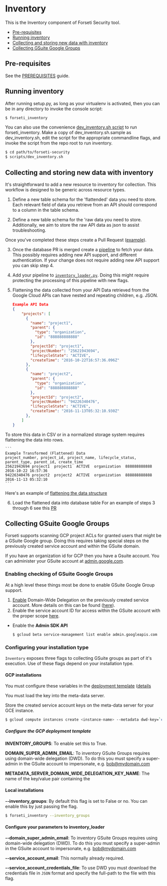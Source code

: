 # Inventory
This is the Inventory component of Forseti Security tool.
  * [Pre-requisites](#pre-requisites)
  * [Running inventory](#running-inventory)
  * [Collecting and storing new data with inventory](#collecting-and-storing-new-data-with-inventory)
  * [Collecting GSuite Google Groups](#collecting-gsuite-google-groups)
  
## Pre-requisites
See the [PREREQUISITES](/docs/prerequisites/README.md) guide.

## Running inventory
After running setup.py, as long as your virtualenv is activated, then you can be in
any directory to invoke the console script:

```sh
$ forseti_inventory
```

You can also use the convenience [dev_inventory.sh script](/scripts) to run
forseti_inventory. Make a copy of dev_inventory.sh.sample
as dev_inventory.sh, edit the script for the appropriate
commandline flags, and invoke the script from the repo root to run inventory.

```sh
$ cd path/to/forseti-security
$ scripts/dev_inventory.sh
```

## Collecting and storing new data with inventory

It's straightforward to add a new resource to inventory for collection. This workflow is designed to be generic across resource types.

1. Define a new table schema for the 'flattended' data you need to store.
Each relevant field of data you retrieve from an API should correspond to a column in the table schema.

2. Define a new table schema for the 'raw data you need to store.
Additionally, we aim to store the raw API data as json to assist troubleshooting.

Once you've completed these steps create a Pull Request ([example](https://github.com/GoogleCloudPlatform/forseti-security/pull/159)).

3. Once the database PR is merged create a [pipeline](/google/cloud/security/inventory/pipelines/) to fetch your data.
This possibly requires adding new API support, and different authentication. If your change does not require adding new API support you can skip step 4.

4. Add your pipeline to [`inventory_loader.py`](/google/cloud_securit/inventory/inventory_loader.py).
Doing this might require protecting the processing of this pipeline with new flags.

5. Flattening the data collected from your API
Data retrieved from the Google Cloud APIs can have nested and repeating children, e.g. JSON.

    ```json
    Example API Data
    {
        "projects": [
          {
            "name": "project1",
            "parent": {
              "type": "organization",
              "id": "888888888888"
            },
            "projectId": "project1",
            "projectNumber": "25621943694",
            "lifecycleState": "ACTIVE",
            "createTime": "2016-10-22T16:57:36.096Z"
          },
          {
            "name": "project2",
            "parent": {
              "type": "organization",
              "id": "888888888888"
            },
            "projectId": "project2",
            "projectNumber": "94226340476",
            "lifecycleState": "ACTIVE",
            "createTime": "2016-11-13T05:32:10.930Z"
          },
        ]
    }
    ```
    
To store this data in CSV or in a normalized storage system requires flattening the data into rows.

    ```
    Example Transformed (Flattened) Data
    project_number, project_id, project_name, lifecycle_status, parent_type, parent_id, create_time
    25621943694 project1  project1  ACTIVE  organization  888888888888  2016-10-22 16:57:36
    94226340476 project2  project2  ACTIVE  organization  888888888888  2016-11-13 05:32:10
    ```
Here's an example of [flattening the data structure](https://github.com/GoogleCloudPlatform/forseti-security/blob/master/google/cloud/security/inventory/transform_util.py#L29)

6. Load the flattened data into database table
For an example of steps 3 through 6 see this [PR](https://github.com/GoogleCloudPlatform/forseti-security/pull/165)

## Collecting GSuite Google Groups
Forseti supports scanning GCP project ACLs for granted users that might be a GSuite Google group. Doing this requires taking special steps on the previously created service account and within the GSuite domain.

If you have an organization id for GCP then you have a Gsuite account. You can administer your GSuite account at [admin.google.com](admin.google.com).

### Enabling checking of GSuite Google Groups
At a high level these things most be done to enable GSuite Google Group support.

  1. [Enable](https://console.cloud.google.com/iam-admin/serviceaccounts/) Domain-Wide Delegation on the previously created service account. More details on this can be found ([here](https://cloud.google.com/appengine/docs/flexible/python/authorizing-apps#google_apps_domain-wide_delegation_of_authority)).
  1. Enable the service account ID for access within the GSuite account with the proper scope [here](https://admin.google.com/ManageOauthClients).

* Enable the **Admin SDK API**

  ```sh
  $ gcloud beta service-management list enable admin.googleapis.com
  ```
 
### Configuring your installation type
`Inventory` exposes three flags to collecting GSuite groups as part of it's execution. Use of these flags depend on your installation type.

#### GCP installations
You must configure these variables in the [deployment template](/deployment-templates/deploy-forseti.yaml.sample) ([details](/docs/installing/INSTALLING-GCP.md#customize-deployment-templates)

You must load the key into the meta-data server.

Store the created service account keys on the meta-data server for your GCE instance.

 ```sh
 $ gcloud compute instances create <instance-name> --metadata dwd-key=`cat <key-file.json>`
 ```
 
 ##### Configure the GCP deployment template

**INVENTORY_GROUPS**: To enable set this to True.

**DOMAIN_SUPER_ADMIN_EMAIL**: To inventory GSuite Groups requires using domain-wide delegation (DWD). To do this you must specify a super-admin in the GSuite account to impersonate, e.g. bob@mydomain.com

**METADATA_SERVER_DOMAIN_WIDE_DELEGATION_KEY_NAME**: The name of the key/value pair containing the 

#### Local installations

 **--inventory_groups**: By default this flag is set to False or no. You can enable this by just passing the flag.
 
 ```sh
 $ forseti_inventory --inventory_groups
 ```
 
 #### Configure your parameters to inventory_loader
 
 **--domain_super_admin_email**: To inventory GSuite Groups requires using domain-wide delegation (DWD). To do this you must specify a super-admin in the GSuite account to impersonate, e.g. bob@mydomain.com
 
 **--service_account_email**: This normally already required.
 
 **--service_account_credentials_file**: To use DWD you must download the credentials file in `JSON` format and specify the full-path to the file with this flag.
